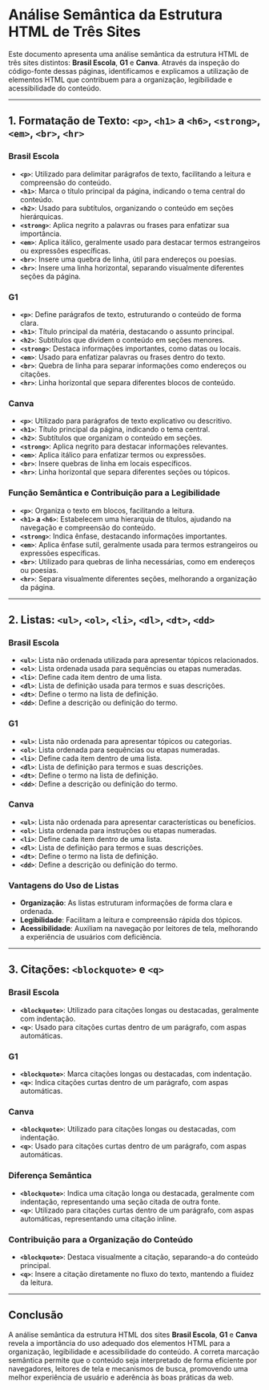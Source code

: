 # Análise Semântica da Estrutura HTML de Três Sites

Este documento apresenta uma análise semântica da estrutura HTML de três sites distintos: **Brasil Escola**, **G1** e **Canva**. Através da inspeção do código-fonte dessas páginas, identificamos e explicamos a utilização de elementos HTML que contribuem para a organização, legibilidade e acessibilidade do conteúdo.

---

## 1. Formatação de Texto: `<p>`, `<h1>` a `<h6>`, `<strong>`, `<em>`, `<br>`, `<hr>`

### Brasil Escola

- **`<p>`**: Utilizado para delimitar parágrafos de texto, facilitando a leitura e compreensão do conteúdo.
- **`<h1>`**: Marca o título principal da página, indicando o tema central do conteúdo.
- **`<h2>`**: Usado para subtítulos, organizando o conteúdo em seções hierárquicas.
- **`<strong>`**: Aplica negrito a palavras ou frases para enfatizar sua importância.
- **`<em>`**: Aplica itálico, geralmente usado para destacar termos estrangeiros ou expressões específicas.
- **`<br>`**: Insere uma quebra de linha, útil para endereços ou poesias.
- **`<hr>`**: Insere uma linha horizontal, separando visualmente diferentes seções da página.

### G1

- **`<p>`**: Define parágrafos de texto, estruturando o conteúdo de forma clara.
- **`<h1>`**: Título principal da matéria, destacando o assunto principal.
- **`<h2>`**: Subtítulos que dividem o conteúdo em seções menores.
- **`<strong>`**: Destaca informações importantes, como datas ou locais.
- **`<em>`**: Usado para enfatizar palavras ou frases dentro do texto.
- **`<br>`**: Quebra de linha para separar informações como endereços ou citações.
- **`<hr>`**: Linha horizontal que separa diferentes blocos de conteúdo.

### Canva

- **`<p>`**: Utilizado para parágrafos de texto explicativo ou descritivo.
- **`<h1>`**: Título principal da página, indicando o tema central.
- **`<h2>`**: Subtítulos que organizam o conteúdo em seções.
- **`<strong>`**: Aplica negrito para destacar informações relevantes.
- **`<em>`**: Aplica itálico para enfatizar termos ou expressões.
- **`<br>`**: Insere quebras de linha em locais específicos.
- **`<hr>`**: Linha horizontal que separa diferentes seções ou tópicos.

### Função Semântica e Contribuição para a Legibilidade

- **`<p>`**: Organiza o texto em blocos, facilitando a leitura.
- **`<h1>` a `<h6>`**: Estabelecem uma hierarquia de títulos, ajudando na navegação e compreensão do conteúdo.
- **`<strong>`**: Indica ênfase, destacando informações importantes.
- **`<em>`**: Aplica ênfase sutil, geralmente usada para termos estrangeiros ou expressões específicas.
- **`<br>`**: Utilizado para quebras de linha necessárias, como em endereços ou poesias.
- **`<hr>`**: Separa visualmente diferentes seções, melhorando a organização da página.

---

## 2. Listas: `<ul>`, `<ol>`, `<li>`, `<dl>`, `<dt>`, `<dd>`

### Brasil Escola

- **`<ul>`**: Lista não ordenada utilizada para apresentar tópicos relacionados.
- **`<ol>`**: Lista ordenada usada para sequências ou etapas numeradas.
- **`<li>`**: Define cada item dentro de uma lista.
- **`<dl>`**: Lista de definição usada para termos e suas descrições.
- **`<dt>`**: Define o termo na lista de definição.
- **`<dd>`**: Define a descrição ou definição do termo.

### G1

- **`<ul>`**: Lista não ordenada para apresentar tópicos ou categorias.
- **`<ol>`**: Lista ordenada para sequências ou etapas numeradas.
- **`<li>`**: Define cada item dentro de uma lista.
- **`<dl>`**: Lista de definição para termos e suas descrições.
- **`<dt>`**: Define o termo na lista de definição.
- **`<dd>`**: Define a descrição ou definição do termo.

### Canva

- **`<ul>`**: Lista não ordenada para apresentar características ou benefícios.
- **`<ol>`**: Lista ordenada para instruções ou etapas numeradas.
- **`<li>`**: Define cada item dentro de uma lista.
- **`<dl>`**: Lista de definição para termos e suas descrições.
- **`<dt>`**: Define o termo na lista de definição.
- **`<dd>`**: Define a descrição ou definição do termo.

### Vantagens do Uso de Listas

- **Organização**: As listas estruturam informações de forma clara e ordenada.
- **Legibilidade**: Facilitam a leitura e compreensão rápida dos tópicos.
- **Acessibilidade**: Auxiliam na navegação por leitores de tela, melhorando a experiência de usuários com deficiência.

---

## 3. Citações: `<blockquote>` e `<q>`

### Brasil Escola

- **`<blockquote>`**: Utilizado para citações longas ou destacadas, geralmente com indentação.
- **`<q>`**: Usado para citações curtas dentro de um parágrafo, com aspas automáticas.

### G1

- **`<blockquote>`**: Marca citações longas ou destacadas, com indentação.
- **`<q>`**: Indica citações curtas dentro de um parágrafo, com aspas automáticas.

### Canva

- **`<blockquote>`**: Utilizado para citações longas ou destacadas, com indentação.
- **`<q>`**: Usado para citações curtas dentro de um parágrafo, com aspas automáticas.

### Diferença Semântica

- **`<blockquote>`**: Indica uma citação longa ou destacada, geralmente com indentação, representando uma seção citada de outra fonte.
- **`<q>`**: Utilizado para citações curtas dentro de um parágrafo, com aspas automáticas, representando uma citação inline.

### Contribuição para a Organização do Conteúdo

- **`<blockquote>`**: Destaca visualmente a citação, separando-a do conteúdo principal.
- **`<q>`**: Insere a citação diretamente no fluxo do texto, mantendo a fluidez da leitura.

---

## Conclusão

A análise semântica da estrutura HTML dos sites **Brasil Escola**, **G1** e **Canva** revela a importância do uso adequado dos elementos HTML para a organização, legibilidade e acessibilidade do conteúdo. A correta marcação semântica permite que o conteúdo seja interpretado de forma eficiente por navegadores, leitores de tela e mecanismos de busca, promovendo uma melhor experiência de usuário e aderência às boas práticas da web.

